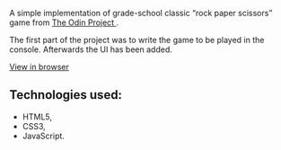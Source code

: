 A simple implementation of grade-school classic “rock paper scissors” game from
<a href="https://www.theodinproject.com/courses/web-development-101/lessons/rock-paper-scissors ">The Odin Project </a>.

The first part of the project was to write the game to be played in the console. Afterwards the UI has been added.

<a href="https://berbua.github.io/Rock-Paper-Scissors/"> View in browser </a>

## Technologies used:

- HTML5,
- CSS3,
- JavaScript.
